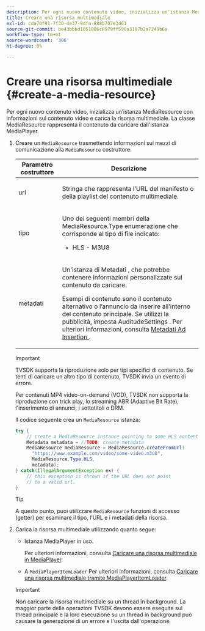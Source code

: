 ```yaml
---
description: Per ogni nuovo contenuto video, inizializza un’istanza MediaResource con informazioni sul contenuto video e carica la risorsa multimediale. La classe MediaResource rappresenta il contenuto da caricare dall'istanza MediaPlayer.
title: Creare una risorsa multimediale
exl-id: cda70f91-7f30-4e37-9dfa-888b707e3d61
source-git-commit: be43bbbd1051886c8979ff590a3197b2a7249b6a
workflow-type: tm+mt
source-wordcount: '306'
ht-degree: 0%

---
```


# Creare una risorsa multimediale {#create-a-media-resource}

Per ogni nuovo contenuto video, inizializza un’istanza MediaResource con informazioni sul contenuto video e carica la risorsa multimediale. La classe MediaResource rappresenta il contenuto da caricare dall&#39;istanza MediaPlayer.

1. Creare un `MediaResource` trasmettendo informazioni sui mezzi di comunicazione alla `MediaResource` costruttore.

   <table id="table_DD0D5D9129D54F73881399B9B4FF546A"> 
    <thead> 
    <tr> 
    <th colname="col1" class="entry"> Parametro costruttore </th> 
    <th colname="col2" class="entry"> Descrizione </th> 
    </tr> 
    </thead>
    <tbody> 
    <tr> 
    <td colname="col1"> <p>url </p> </td> 
    <td colname="col2"> <p>Stringa che rappresenta l’URL del manifesto o della playlist del contenuto multimediale. </p> </td> 
    </tr> 
    <tr> 
    <td colname="col1"> <p>tipo </p> </td> 
    <td colname="col2"> <p>Uno dei seguenti membri della <span class="codeph"> MediaResource.Type </span> enumerazione che corrisponde al tipo di file indicato: 
    <ul id="ul_72636C41CA7E4538A3BE11A79E0282FC"> 
    <li id="li_070960200DEB40E992C58FCB8909AEA3"> <span class="codeph"> HLS </span> - M3U8 </li> 
    </ul> </p> </td> 
    </tr> 
    <tr> 
    <td colname="col1"> <p>metadati </p> </td> 
    <td colname="col2"> <p>Un'istanza di <span class="codeph"> Metadati </span> , che potrebbe contenere informazioni personalizzate sul contenuto da caricare. </p> <p>Esempi di contenuto sono il contenuto alternativo o l’annuncio da inserire all’interno del contenuto principale. Se utilizzi la pubblicità, imposta <span class="codeph"> AuditudeSettings </span>. Per ulteriori informazioni, consulta <a href="../../../tvsdk-1.4-for-android/ad-insertion/ad-insertion-metadata/android-1.4-ad-insertion-metadata-set-up.md" format="dita" scope="local"> Metadati Ad Insertion </a>. </p> </td> 
    </tr> 
    </tbody> 
    </table>

   >[!IMPORTANT]
   >
   >TVSDK supporta la riproduzione solo per tipi specifici di contenuto. Se tenti di caricare un altro tipo di contenuto, TVSDK invia un evento di errore.
   >
   >Per contenuti MP4 video-on-demand (VOD), TVSDK non supporta la riproduzione con trick play, lo streaming ABR (Adaptive Bit Rate), l&#39;inserimento di annunci, i sottotitoli o DRM.

   Il codice seguente crea un `MediaResource` istanza:

   ```java
   try { 
       // create a MediaResource instance pointing to some HLS content 
       Metadata metadata = //TODO: create metadata  
       MediaResource mediaResource = MediaResource.createFromUrl( 
         "https://www.example.com/video/some-video.m3u8",  
         MediaResource.Type.HLS,  
         metadata); 
   } catch(IllegalArgumentException ex) { 
       // this exception is thrown if the URL does not point  
       // to a valid url. 
   } 
   ```

   >[!TIP]
   >
   >A questo punto, puoi utilizzare `MediaResource` funzioni di accesso (getter) per esaminare il tipo, l’URL e i metadati della risorsa.

1. Carica la risorsa multimediale utilizzando quanto segue:

   * Istanza MediaPlayer in uso.

      Per ulteriori informazioni, consulta [Caricare una risorsa multimediale in MediaPlayer](../../../tvsdk-1.4-for-android/ui-configure/mediaplayer-initialize-for-video/android-1.4-media-resource-load.md).
   * A `MediaPlayerItemLoader` Per ulteriori informazioni, consulta [Caricare una risorsa multimediale tramite MediaPlayerItemLoader](../../../tvsdk-1.4-for-android/ui-configure/mediaplayer-initialize-for-video/android-1.4-media-mediaplayeritemloader.md).
   >[!IMPORTANT]
   >
   >Non caricare la risorsa multimediale su un thread in background. La maggior parte delle operazioni TVSDK devono essere eseguite sul thread principale e la loro esecuzione su un thread in background può causare la generazione di un errore e l&#39;uscita dall&#39;operazione.

